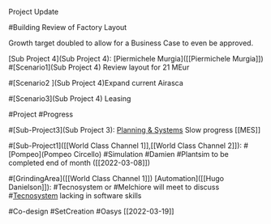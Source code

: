 Project Update

#Building Review of Factory Layout


Growth target doubled to allow for a Business Case to even be approved. 


[Sub Project 4](Sub Project 4): [Piermichele Murgia]([[Piermichele Murgia]])
#[Scenario1](Sub Project 4) Review layout for 21 MEur

#[Scenario2 ](Sub Project 4)Expand current Airasca

#[Scenario3](Sub Project 4) Leasing 


#Project #Progress

#[Sub-Project3](Sub Project 3): [Planning  & Systems](Connectivity)
	Slow progress
	[[MES]]

#[Sub-Project1]([[World Class Channel 1]],[[World Class Channel 2]]): #[Pompeo](Pompeo Circello)
	#Simulation #Damien #Plantsim to be completed end of month ([[2022-03-08]])

#[GrindingArea]([[World Class Channel 1]]) [Automation]([[Hugo Danielson]]):
	#Tecnosystem  or #Melchiore will meet to discuss
	#[Tecnosystem](Automation.md) lacking in software skills

#Co-design #SetCreation #Oasys [[2022-03-19]]

	

	
	



